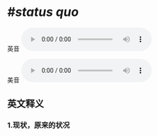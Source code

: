 # ***\#status quo*** 
英音
<audio src="./media/status quo1_AAC.aac" controls="controls"></audio>

美音
<audio src="./media/status quo2_AAC.aac" controls="controls"></audio>



  

英文释义
---
### 1.**现状，原来的状况**  



